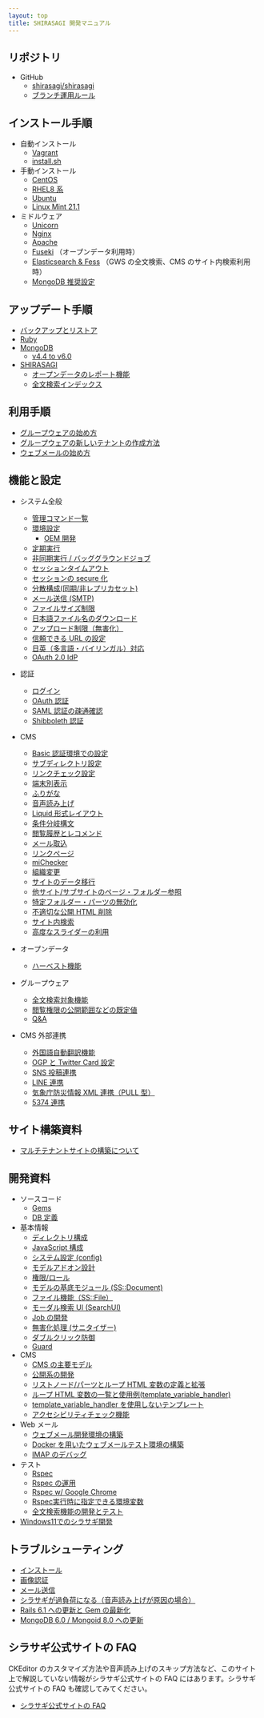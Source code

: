 ```yaml
---
layout: top
title: SHIRASAGI 開発マニュアル
---
```


## リポジトリ

- GitHub
  - [shirasagi/shirasagi](https://github.com/shirasagi/shirasagi)
  - [ブランチ運用ルール](devel/branch_naming.html)

## インストール手順

- 自動インストール
  - [Vagrant](installation/vagrant.html)
  - [install.sh](installation/installsh.html)
- 手動インストール
  - [CentOS](installation/centos7.html)
  - [RHEL8 系](installation/manual.html)
  - [Ubuntu](installation/ubuntu.html)
  - [Linux Mint 21.1](installation/linux-mint-21.1.html)
- ミドルウェア
  - [Unicorn](installation/unicorn.html)
  - [Nginx](installation/nginx.html)
  - [Apache](installation/apache.html)
  - [Fuseki](installation/fuseki.html) （オープンデータ利用時）
  - [Elasticsearch & Fess](installation/elasticsearch_and_fess.html) （GWS の全文検索、CMS のサイト内検索利用時）
  - [MongoDB 推奨設定](installation/mongodb-settings.html)

## アップデート手順

- [バックアップとリストア](updation/backup.html)
- [Ruby](updation/ruby.html)
- [MongoDB](updation/mongodb.html)
  - [v4.4 to v6.0](updation/v4.4tov6.0.html)
- [SHIRASAGI](updation/manual.html)
  - [オープンデータのレポート機能](updation/opendata_report.html)
  - [全文検索インデックス](updation/elasticsearch_index.html)

## 利用手順

- [グループウェアの始め方](start/gws.html)
- [グループウェアの新しいテナントの作成方法](start/gws_new_tenant.html)
- [ウェブメールの始め方](start/webmail.html)

## 機能と設定

- システム全般

  - [管理コマンド一覧](settings/cmd.html)
  - [環境設定](settings/env.html)
    - [OEM 開発](settings/oem.html)
  - [定期実行](settings/cron.html)
  - [非同期実行 / バッググラウンドジョブ](settings/job.html)
  - [セッションタイムアウト](settings/session.html)
  - [セッションの secure 化](settings/secure_session.html)
  - [分散構成(同期/非レプリカセット)](settings/repl.html)
  - [メール送信 (SMTP)](settings/mail.html)
  - [ファイルサイズ制限](settings/file_size_limit.html)
  - [日本語ファイル名のダウンロード](settings/japanese_filename.html)
  - [アップロード制限（無害化）](settings/upload_policy.html)
  - [信頼できる URL の設定](settings/trusted_url.html)
  - [日英（多言語・バイリンガル）対応](features/i18n.html)
  - [OAuth 2.0 IdP](settings/oauth2_idp.html)

- 認証

  - [ログイン](features/login.html)
  - [OAuth 認証](settings/oauth.html)
  - [SAML 認証の疎通確認](settings/saml_sampling.html)
  - [Shibboleth 認証](settings/shibboleth.html)

- CMS

  - [Basic 認証環境での設定](settings/basic_auth.html)
  - [サブディレクトリ設定](settings/subdir.html)
  - [リンクチェック設定](settings/check_links.html)
  - [端末別表示](features/cms/mobile.html)
  - [ふりがな](features/kana.html)
  - [音声読み上げ](features/voice.html)
  - [Liquid 形式レイアウト](features/liquid/index.html)
  - [条件分岐構文](features/conditional_tag.html)
  - [閲覧履歴とレコメンド](features/recommend.html)
  - [メール取込](settings/mail_page.html)
  - [リンクページ](features/redirect_link.html)
  - [miChecker](settings/michecker_integration.html)
  - [組織変更](features/chorg.html)
  - [サイトのデータ移行](features/site_export.html)
  - [他サイト/サブサイトのページ・フォルダー参照](features/partner_site.html)
  - [特定フォルダー・パーツの無効化](features/disable_route.html)
  - [不適切な公開 HTML 削除](features/remove_improper_htmls.html)
  - [サイト内検索](features/cms/elasticsearch.html)
  - [高度なスライダーの利用](features/cms/advanced_slider.html)

- オープンデータ

  - [ハーベスト機能](settings/opendata/harvest.html)

- グループウェア

  - [全文検索対象機能](features/gws/indexing.html)
  - [閲覧権限の公開範囲などの既定値](features/gws/default_readable_setting.html)
  - [Q&A](features/gws/qa.html)

- CMS 外部連携

  - [外国語自動翻訳機能](features/translate.html)
  - [OGP と Twitter Card 設定](settings/ogp.html)
  - [SNS 投稿連携](settings/sns_poster.html)
  - [LINE 連携](settings/line/index.html)
  - [気象庁防災情報 XML 連携（PULL 型）](settings/jmaxml_pull.html)
  - [5374 連携](settings/k5374.html)

## サイト構築資料

- [マルチテナントサイトの構築について](site_construction/multi-tenant.html)

## 開発資料

- ソースコード
  - [Gems](source_codes/gems.html)
  - [DB 定義](source_codes/db.html)
- 基本情報
  - [ディレクトリ構成](devel/directories.html)
  - [JavaScript 構成](devel/javascripts.html)
  - [システム設定 (config)](devel/config.html)
  - [モデルアドオン設計](devel/model_addon.html)
  - [権限/ロール](devel/role.html)
  - [モデルの基底モジュール (SS::Document)](devel/ss_document.html)
  - [ファイル機能（SS::File）](devel/ss_file.html)
  - [モーダル検索 UI (SearchUI)](devel/search_ui.html)
  - [Job の開発](devel/job.html)
  - [無害化処理 (サニタイザー)](devel/upload_policy.html)
  - [ダブルクリック防御](devel/double_click_guard.html)
  - [Guard](devel/guard.html)
- CMS
  - [CMS の主要モデル](devel/cms_models.html)
  - [公開系の開発](devel/cms_public.html)
  - [リストノード/パーツとループ HTML 変数の定義と拡張](devel/loop.html)
  - [ループ HTML 変数の一覧と使用例(template_variable_handler)](devel/template_variable_handler/template_variable_handler.html)
  - [template_variable_handler を使用しないテンプレート](devel/template_variable_handler/other_template_variable.html)
  - [アクセシビリティチェック機能](devel/accessibility.html)
- Web メール
  - [ウェブメール開発環境の構築](devel/webmail.html)
  - [Docker を用いたウェブメールテスト環境の構築](devel/webmail_test_with_docker.html)
  - [IMAP のデバッグ](devel/debug_imap.html)
- テスト
  - [Rspec](devel/rspec/rspec.html)
  - [Rspec の運用](devel/rspec.html)
  - [Rspec w/ Google Chrome](devel/rspec_google_chrome.html)
  - [Rspec実行時に指定できる環境変数](devel/run_rspec_with_env.html)
  - [全文検索機能の開発とテスト](devel/rspec_elasticsearch.html)
- [Windows11でのシラサギ開発](devel/on_win11.html)

## トラブルシューティング

- [インストール](trouble-shootings/installation.html)
- [画像認証](trouble-shootings/captcha.html)
- [メール送信](trouble-shootings/email.html)
- [シラサギが過負荷になる（音声読み上げが原因の場合）](trouble-shootings/voice.html)
- [Rails 6.1 への更新と Gem の最新化](trouble-shootings/update_rails6.html)
- [MongoDB 6.0 / Mongoid 8.0 への更新](trouble-shootings/update_mongodb6.html)

<!--
## 試験中の機能

- CMS
  - [不適切な公開 HTML 削除](experimental/remove_improper_htmls.html)
-->

## シラサギ公式サイトの FAQ

CKEditor のカスタマイズ方法や音声読み上げのスキップ方法など、このサイト上で解説していない情報がシラサギ公式サイトの FAQ にはあります。シラサギ公式サイトの FAQ も確認してみてください。

- [シラサギ公式サイトの FAQ](https://www.ss-proj.org/faq/docs/)
